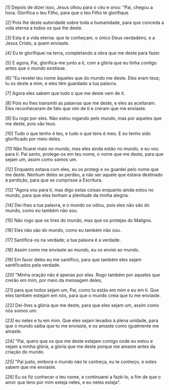*[1]* Depois de dizer isso, Jesus olhou para o céu e orou: "Pai, chegou a hora. Glorifica o teu Filho, para que o teu Filho te glorifique.

*[2]* Pois lhe deste autoridade sobre toda a humanidade, para que conceda a vida eterna a todos os que lhe deste.

*[3]* Esta é a vida eterna: que te conheçam, o único Deus verdadeiro, e a Jesus Cristo, a quem enviaste.

*[4]* Eu te glorifiquei na terra, completando a obra que me deste para fazer.

*[5]* E agora, Pai, glorifica-me junto a ti, com a glória que eu tinha contigo antes que o mundo existisse.

*[6]* "Eu revelei teu nome àqueles que do mundo me deste. Eles eram teus; tu os deste a mim, e eles têm guardado a tua palavra.

*[7]* Agora eles sabem que tudo o que me deste vem de ti.

*[8]* Pois eu lhes transmiti as palavras que me deste, e eles as aceitaram. Eles reconheceram de fato que vim de ti e creram que me enviaste.

*[9]* Eu rogo por eles. Não estou rogando pelo mundo, mas por aqueles que me deste, pois são teus.

*[10]* Tudo o que tenho é teu, e tudo o que tens é meu. E eu tenho sido glorificado por meio deles.

*[11]* Não ficarei mais no mundo, mas eles ainda estão no mundo, e eu vou para ti. Pai santo, protege-os em teu nome, o nome que me deste, para que sejam um, assim como somos um.

*[12]* Enquanto estava com eles, eu os protegi e os guardei pelo nome que me deste. Nenhum deles se perdeu, a não ser aquele que estava destinado à perdição, para que se cumprisse a Escritura.

*[13]* "Agora vou para ti, mas digo estas coisas enquanto ainda estou no mundo, para que eles tenham a plenitude da minha alegria.

*[14]* Dei-lhes a tua palavra, e o mundo os odiou, pois eles não são do mundo, como eu também não sou.

*[15]* Não rogo que os tires do mundo, mas que os protejas do Maligno.

*[16]* Eles não são do mundo, como eu também não sou.

*[17]* Santifica-os na verdade; a tua palavra é a verdade.

*[18]* Assim como me enviaste ao mundo, eu os enviei ao mundo.

*[19]* Em favor deles eu me santifico, para que também eles sejam santificados pela verdade.

*[20]* "Minha oração não é apenas por eles. Rogo também por aqueles que crerão em mim, por meio da mensagem deles,

*[21]* para que todos sejam um, Pai, como tu estás em mim e eu em ti. Que eles também estejam em nós, para que o mundo creia que tu me enviaste.

*[22]* Dei-lhes a glória que me deste, para que eles sejam um, assim como nós somos um:

*[23]* eu neles e tu em mim. Que eles sejam levados à plena unidade, para que o mundo saiba que tu me enviaste, e os amaste como igualmente me amaste.

*[24]* "Pai, quero que os que me deste estejam comigo onde eu estou e vejam a minha glória, a glória que me deste porque me amaste antes da criação do mundo.

*[25]* "Pai justo, embora o mundo não te conheça, eu te conheço, e estes sabem que me enviaste.

*[26]* Eu os fiz conhecer o teu nome, e continuarei a fazê-lo, a fim de que o amor que tens por mim esteja neles, e eu neles esteja".

